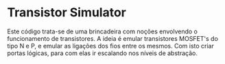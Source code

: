 # Transistor Simulator

Este código trata-se de uma brincadeira com noções envolvendo o funcionamento de transistores. A ideia é emular transistores MOSFET's do tipo N e P, e emular as ligações dos fios entre os mesmos. Com isto criar portas lógicas, para com elas ir escalando nos níveis de abstração.



